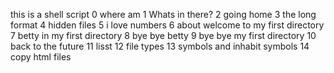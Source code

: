 this is a shell script
0 where am
1 Whats in there?
2 going home
3 the long format 
4 hidden files
5 i love numbers 
6 about welcome to my first directory
7 betty in my first directory 
8 bye bye betty 
9 bye bye my first directory
10 back to the future 
11 lisst 
12 file types 
13 symbols and inhabit symbols
14 copy html files

